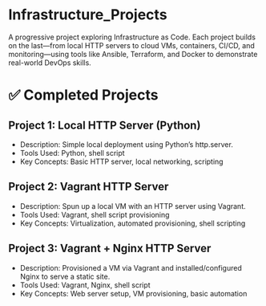 # Infrastructure_Projects
A progressive project exploring Infrastructure as Code. Each project builds on the last—from local HTTP servers to cloud VMs, containers, CI/CD, and monitoring—using tools like Ansible, Terraform, and Docker to demonstrate real-world DevOps skills.


# ✅ Completed Projects
## Project 1: Local HTTP Server (Python)
- Description: Simple local deployment using Python’s http.server.
- Tools Used: Python, shell script
- Key Concepts: Basic HTTP server, local networking, scripting

## Project 2: Vagrant HTTP Server
- Description: Spun up a local VM with an HTTP server using Vagrant.
- Tools Used: Vagrant, shell script provisioning
- Key Concepts: Virtualization, automated provisioning, shell scripting

## Project 3: Vagrant + Nginx HTTP Server
- Description: Provisioned a VM via Vagrant and installed/configured Nginx to serve a static site.
- Tools Used: Vagrant, Nginx, shell script
- Key Concepts: Web server setup, VM provisioning, basic automation
